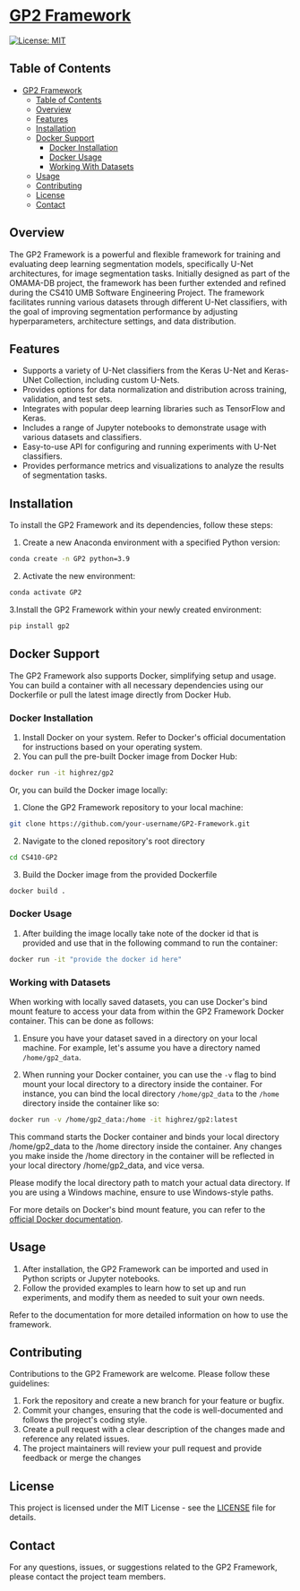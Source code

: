 # [GP2 Framework](https://ryanzurrin.github.io/CS410-GP2/gp2/index.html)

[![License: MIT](https://img.shields.io/badge/License-MIT-yellow.svg)](https://opensource.org/licenses/MIT)

## Table of Contents

- [GP2 Framework](#gp2-framework)
  - [Table of Contents](#table-of-contents)
  - [Overview](#overview)
  - [Features](#features)
  - [Installation](#installation)
  - [Docker Support](#docker-support)
    - [Docker Installation](#docker-installation)
    - [Docker Usage](#docker-usage)
    - [Working With Datasets](#working-with-datasets)
  - [Usage](#usage)
  - [Contributing](#contributing)
  - [License](#license)
  - [Contact](#contact)

## Overview

The GP2 Framework is a powerful and flexible framework for training and evaluating deep
learning segmentation models, specifically U-Net architectures, for image segmentation tasks.
Initially designed as part of the OMAMA-DB project, the framework has been further extended
and refined during the CS410 UMB Software Engineering Project. The framework facilitates
running various datasets through different U-Net classifiers, with the goal of improving
segmentation performance by adjusting hyperparameters, architecture settings, and data distribution.

## Features

- Supports a variety of U-Net classifiers from the Keras U-Net and Keras-UNet Collection, including custom U-Nets.
- Provides options for data normalization and distribution across training, validation, and test sets.
- Integrates with popular deep learning libraries such as TensorFlow and Keras.
- Includes a range of Jupyter notebooks to demonstrate usage with various datasets and classifiers.
- Easy-to-use API for configuring and running experiments with U-Net classifiers.
- Provides performance metrics and visualizations to analyze the results of segmentation tasks.

## Installation

To install the GP2 Framework and its dependencies, follow these steps:

1. Create a new Anaconda environment with a specified Python version:

```bash
conda create -n GP2 python=3.9
```

2. Activate the new environment:

```bash
conda activate GP2
```

3.Install the GP2 Framework within your newly created environment:

```bash
pip install gp2
```

## Docker Support

The GP2 Framework also supports Docker, simplifying setup and usage. You can build a container with all necessary dependencies using our Dockerfile or pull the latest image directly from Docker Hub.

### Docker Installation

1. Install Docker on your system. Refer to Docker's official documentation for instructions based on your operating system.
2. You can pull the pre-built Docker image from Docker Hub:

```bash
docker run -it highrez/gp2
```

Or, you can build the Docker image locally:

1. Clone the GP2 Framework repository to your local machine:

```bash
git clone https://github.com/your-username/GP2-Framework.git

```

2. Navigate to the cloned repository's root directory

```bash
cd CS410-GP2
```

3. Build the Docker image from the provided Dockerfile

```bash
docker build .
```

### Docker Usage

1. After building the image locally take note of the docker id that is provided and use that in the following command to run the container:

```bash
docker run -it "provide the docker id here"
```

### Working with Datasets

When working with locally saved datasets, you can use Docker's bind mount feature to access your data from within the GP2 Framework Docker container. This can be done as follows:

1. Ensure you have your dataset saved in a directory on your local machine. For example, let's assume you have a directory named `/home/gp2_data`.

2. When running your Docker container, you can use the `-v` flag to bind mount your local directory to a directory inside the container. For instance, you can bind the local directory `/home/gp2_data` to the `/home` directory inside the container like so:

```bash
docker run -v /home/gp2_data:/home -it highrez/gp2:latest
```

This command starts the Docker container and binds your local directory /home/gp2_data to the /home directory inside the container. Any changes you make inside the /home directory in the container will be reflected in your local directory /home/gp2_data, and vice versa.

Please modify the local directory path to match your actual data directory. If you are using a Windows machine, ensure to use Windows-style paths.

For more details on Docker's bind mount feature, you can refer to the [official Docker documentation](https://docs.docker.com/storage/bind-mounts/).


## Usage

1. After installation, the GP2 Framework can be imported and used in Python scripts or Jupyter notebooks.
2. Follow the provided examples to learn how to set up and run experiments, and modify them as needed to suit your own needs.

Refer to the documentation for more detailed information on how to use the framework.



## Contributing

Contributions to the GP2 Framework are welcome. Please follow these guidelines:

1. Fork the repository and create a new branch for your feature or bugfix.
2. Commit your changes, ensuring that the code is well-documented and follows the project's coding style.
3. Create a pull request with a clear description of the changes made and reference any related issues.
4. The project maintainers will review your pull request and provide feedback or merge the changes

## License

This project is licensed under the MIT License - see the [LICENSE](LICENSE) file for details.

## Contact

For any questions, issues, or suggestions related to the GP2 Framework, please contact the project team members.
